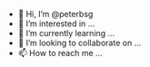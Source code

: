 - 👋 Hi, I’m @peterbsg
- 👀 I’m interested in ...
- 🌱 I’m currently learning ...
- 💞️ I’m looking to collaborate on ...
- 📫 How to reach me ...

<!---
peterbsg/peterbsg is a ✨ special ✨ repository because its `README.md` (this file) appears on your GitHub profile.
You can click the Preview link to take a look at your changes.
--->
